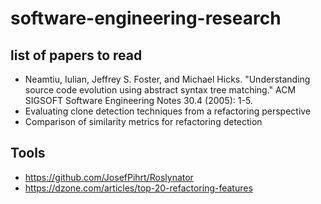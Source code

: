 # software-engineering-research

## list of papers to read
  -  Neamtiu, Iulian, Jeffrey S. Foster, and Michael Hicks. "Understanding source code evolution using abstract syntax tree matching." ACM SIGSOFT Software Engineering Notes 30.4 (2005): 1-5.
  -  Evaluating clone detection techniques from a refactoring perspective
  -  Comparison of similarity metrics for refactoring detection
  
  
## Tools
  -  https://github.com/JosefPihrt/Roslynator
  -  https://dzone.com/articles/top-20-refactoring-features
